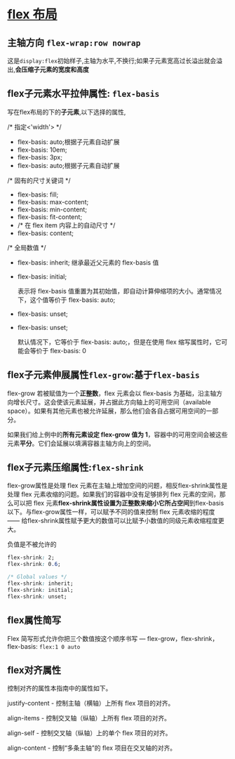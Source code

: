 # [flex 布局](https://developer.mozilla.org/zh-CN/docs/Web/CSS/CSS_flexible_box_layout/Basic_concepts_of_flexbox#flex_元素属性：flex-grow)
##  主轴方向 `flex-wrap:row nowrap`
   
   这是`display:flex`初始样子,主轴为水平,不换行;如果子元素宽高过长溢出就会溢出,**会压缩子元素的宽度和高度**
##  flex子元素水平拉伸属性: `flex-basis`  
   
   写在flex布局的下的**子元素**,以下选择的属性,
  
   /* 指定<'width'> */
   - flex-basis: auto;根据子元素自动扩展
   - flex-basis: 10em;
   - flex-basis: 3px;
   - flex-basis: auto;根据子元素自动扩展
  
   /* 固有的尺寸关键词 */
   - flex-basis: fill;
   - flex-basis: max-content;
   - flex-basis: min-content;
   - flex-basis: fit-content;
   - /* 在 flex item 内容上的自动尺寸 */
   - flex-basis: content;
  
   /* 全局数值 */
   - flex-basis: inherit; 继承最近父元素的 flex-basis 值
   - flex-basis: initial;
     
     表示将 flex-basis 值重置为其初始值，即自动计算伸缩项的大小。通常情况下，这个值等价于 flex-basis: auto;

   - flex-basis: unset;

   - flex-basis: unset;
  
     默认情况下，它等价于 flex-basis: auto;，但是在使用 flex 缩写属性时，它可能会等价于 flex-basis: 0
##  flex子元素伸展属性`flex-grow`:基于`flex-basis`
   flex-grow 若被赋值为一个**正整数**，flex 元素会以 flex-basis 为基础，沿主轴方向增长尺寸。这会使该元素延展，并占据此方向轴上的可用空间（available space）。如果有其他元素也被允许延展，那么他们会各自占据可用空间的一部分。

如果我们给上例中的**所有元素设定 flex-grow 值为 1**，容器中的可用空间会被这些元素**平分**。它们会延展以填满容器主轴方向上的空间。

## flex子元素压缩属性:`flex-shrink`
flex-grow属性是处理 flex 元素在主轴上增加空间的问题，相反flex-shrink属性是处理 flex 元素收缩的问题。如果我们的容器中没有足够排列 flex 元素的空间，那么可以把 flex 元素**flex-shrink属性设置为正整数来缩小它所占空间**到flex-basis以下。与flex-grow属性一样，可以赋予不同的值来控制 flex 元素收缩的程度 —— 给flex-shrink属性赋予更大的数值可以比赋予小数值的同级元素收缩程度更大。


负值是不被允许的
```css
flex-shrink: 2;
flex-shrink: 0.6;

/* Global values */
flex-shrink: inherit;
flex-shrink: initial;
flex-shrink: unset;
```

## flex属性简写
Flex 简写形式允许你把三个数值按这个顺序书写 — flex-grow，flex-shrink，flex-basis:
`flex:1 0 auto`

## flex对齐属性
控制对齐的属性本指南中的属性如下。

justify-content - 控制主轴（横轴）上所有 flex 项目的对齐。

align-items - 控制交叉轴（纵轴）上所有 flex 项目的对齐。

align-self - 控制交叉轴（纵轴）上的单个 flex 项目的对齐。

align-content - 控制“多条主轴”的 flex 项目在交叉轴的对齐。